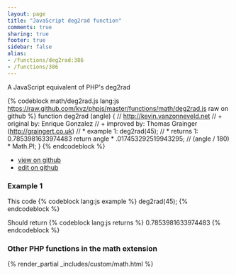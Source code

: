 ```yaml
---
layout: page
title: "JavaScript deg2rad function"
comments: true
sharing: true
footer: true
sidebar: false
alias:
- /functions/deg2rad:386
- /functions/386
---
```

<!-- Generated by Rakefile:build -->
A JavaScript equivalent of PHP's deg2rad

{% codeblock math/deg2rad.js lang:js https://raw.github.com/kvz/phpjs/master/functions/math/deg2rad.js raw on github %}
function deg2rad (angle) {
  // http://kevin.vanzonneveld.net
  // +   original by: Enrique Gonzalez
  // +     improved by: Thomas Grainger (http://graingert.co.uk)
  // *     example 1: deg2rad(45);
  // *     returns 1: 0.7853981633974483
  return angle * .017453292519943295; // (angle / 180) * Math.PI;
}
{% endcodeblock %}

 - [view on github](https://github.com/kvz/phpjs/blob/master/functions/math/deg2rad.js)
 - [edit on github](https://github.com/kvz/phpjs/edit/master/functions/math/deg2rad.js)

### Example 1
This code
{% codeblock lang:js example %}
deg2rad(45);
{% endcodeblock %}

Should return
{% codeblock lang:js returns %}
0.7853981633974483
{% endcodeblock %}


### Other PHP functions in the math extension
{% render_partial _includes/custom/math.html %}

